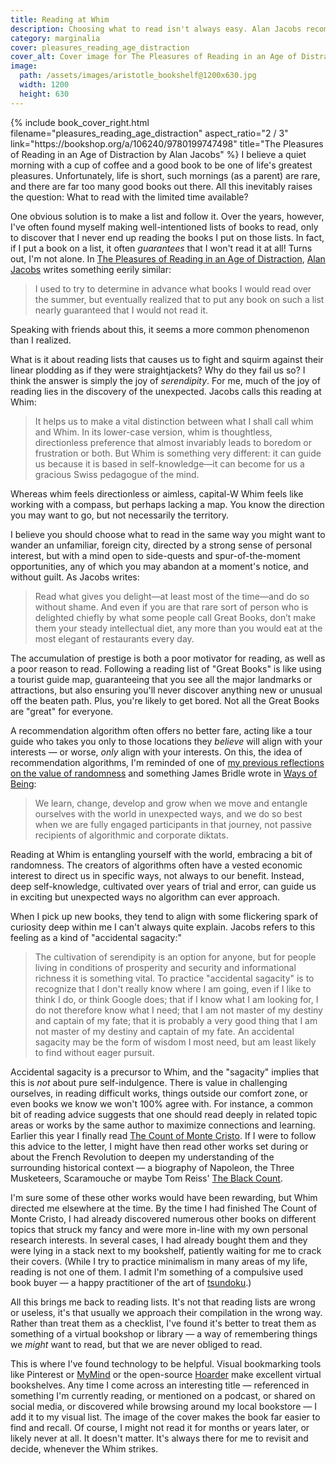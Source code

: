 ```yaml
---
title: Reading at Whim
description: Choosing what to read isn't always easy. Alan Jacobs recommends reading for pleasure and indulging your Whim.
category: marginalia
cover: pleasures_reading_age_distraction
cover_alt: Cover image for The Pleasures of Reading in an Age of Distraction.
image:
  path: /assets/images/aristotle_bookshelf@1200x630.jpg
  width: 1200
  height: 630
---
```


<div markdown="1">
{% include book_cover_right.html filename="pleasures_reading_age_distraction" aspect_ratio="2 / 3" link="https://bookshop.org/a/106240/9780199747498" title="The Pleasures of Reading in an Age of Distraction by Alan Jacobs" %} I believe a quiet morning with a cup of coffee and a good book to be one of life's greatest pleasures. Unfortunately, life is short, such mornings (as a parent) are rare, and there are far too many good books out there. All this inevitably raises the question: What to read with the limited time available?

One obvious solution is to make a list and follow it. Over the years, however, I've often found myself making well-intentioned lists of books to read, only to discover that I never end up reading the books I put on those lists. In fact, if I put a book on a list, it often _guarantees_ that I won't read it at all! Turns out, I'm not alone. In [The Pleasures of Reading in an Age of Distraction](https://bookshop.org/a/106240/9780199747498), [Alan Jacobs](https://ayjay.org/) writes something eerily similar:

> I used to try to determine in advance what books I would read over the summer, but eventually realized that to put any book on such a list nearly guaranteed that I would not read it.

Speaking with friends about this, it seems a more common phenomenon than I realized.

What is it about reading lists that causes us to fight and squirm against their linear plodding as if they were straightjackets? Why do they fail us so? I think the answer is simply the joy of _serendipity_. For me, much of the joy of reading lies in the discovery of the unexpected. Jacobs calls this reading at Whim:

> It helps us to make a vital distinction between what I shall call whim and Whim. In its lower-case version, whim is thoughtless, directionless preference that almost invariably leads to boredom or frustration or both. But Whim is something very different: it can guide us because it is based in self-knowledge—it can become for us a gracious Swiss pedagogue of the mind.

Whereas whim feels directionless or aimless, capital-W Whim feels like working with a compass, but perhaps lacking a map. You know the direction you may want to go, but not necessarily the territory.

I believe you should choose what to read in the same way you might want to wander an unfamiliar, foreign city, directed by a strong sense of personal interest, but with a mind open to side-quests and spur-of-the-moment opportunities, any of which you may abandon at a moment's notice, and without guilt. As Jacobs writes:

> Read what gives you delight—at least most of the time—and do so without shame. And even if you are that rare sort of person who is delighted chiefly by what some people call Great Books, don’t make them your steady intellectual diet, any more than you would eat at the most elegant of restaurants every day.

The accumulation of prestige is both a poor motivator for reading, as well as a poor reason to read. Following a reading list of "Great Books" is like using a tourist guide map, guaranteeing that you see all the major landmarks or attractions, but also ensuring you'll never discover anything new or unusual off the beaten path. Plus, you're likely to get bored. Not all the Great Books are "great" for everyone.

A recommendation algorithm often offers no better fare, acting like a tour guide who takes you only to those locations they _believe_ will align with your interests — or worse, _only_ align with your interests. On this, the idea of recommendation algorithms, I'm reminded of one of [my previous reflections on the value of randomness](https://sean.voisen.org/marginalia/in-praise-of-randomness-james-bridle) and something James Bridle wrote in [Ways of Being](https://bookshop.org/a/106240/9781250872968):

> We learn, change, develop and grow when we move and entangle ourselves with the world in unexpected ways, and we do so best when we are fully engaged participants in that journey, not passive recipients of algorithmic and corporate diktats.

Reading at Whim is entangling yourself with the world, embracing a bit of randomness. The creators of algorithms often have a vested economic interest to direct us in specific ways, not always to our benefit. Instead, deep self-knowledge, cultivated over years of trial and error, can guide us in exciting but unexpected ways no algorithm can ever approach.

When I pick up new books, they tend to align with some flickering spark of curiosity deep within me I can't always quite explain. Jacobs refers to this feeling as a kind of "accidental sagacity:"

> The cultivation of serendipity is an option for anyone, but for people living in conditions of prosperity and security and informational richness it is something vital. To practice "accidental sagacity" is to recognize that I don't really know where I am going, even if I like to think I do, or think Google does; that if I know what I am looking for, I do not therefore know what I need; that I am not master of my destiny and captain of my fate; that it is probably a very good thing that I am not master of my destiny and captain of my fate. An accidental sagacity may be the form of wisdom I most need, but am least likely to find without eager pursuit.

Accidental sagacity is a precursor to Whim, and the "sagacity" implies that this is _not_ about pure self-indulgence. There is value in challenging ourselves, in reading difficult works, things outside our comfort zone, or even books we know we won't 100% agree with. For instance, a common bit of reading advice suggests that one should read deeply in related topic areas or works by the same author to maximize connections and learning. Earlier this year I finally read [The Count of Monte Cristo](https://bookshop.org/a/106240/9780140449266). If I were to follow this advice to the letter, I might have then read other works set during or about the French Revolution to deepen my understanding of the surrounding historical context — a biography of Napoleon, the Three Musketeers, Scaramouche or maybe Tom Reiss' [The Black Count](https://bookshop.org/a/106240/9780307382474).

I'm sure some of these other works would have been rewarding, but Whim directed me elsewhere at the time. By the time I had finished The Count of Monte Cristo, I had already discovered numerous other books on different topics that struck my fancy and were more in-line with my own personal research interests. In several cases, I had already bought them and they were lying in a stack next to my bookshelf, patiently waiting for me to crack their covers. (While I try to practice minimalism in many areas of my life, reading is not one of them. I admit I'm something of a compulsive used book buyer — a happy practitioner of the art of [tsundoku](https://www.bbc.com/news/world-44981013).)

All this brings me back to reading lists. It's not that reading lists are wrong or useless, it's that usually we approach their compilation in the wrong way. Rather than treat them as a checklist, I've found it's better to treat them as something of a virtual bookshop or library — a way of remembering things we _might_ want to read, but that we are never obliged to read.

This is where I've found technology to be helpful. Visual bookmarking tools like Pinterest or [MyMind](https://mymind.com) or the open-source [Hoarder](https://hoarder.app/) make excellent virtual bookshelves. Any time I come across an interesting title — referenced in something I'm currently reading, or mentioned on a podcast, or shared on social media, or discovered while browsing around my local bookstore — I add it to my visual list. The image of the cover makes the book far easier to find and recall. Of course, I might not read it for months or years later, or likely never at all. It doesn't matter. It's always there for me to revisit and decide, whenever the Whim strikes.

</div>

